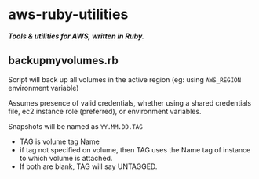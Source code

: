 aws-ruby-utilities
==================

<B><I>Tools &amp; utilities for AWS, written in Ruby.</b></I>


<h2>backupmyvolumes.rb</h2>
Script will back up all volumes in the active region (eg: using <code>AWS_REGION</code> environment variable)

Assumes presence of valid credentials, whether using a shared credentials file, ec2 instance role (preferred), or environment variables.

Snapshots will be named as <code>YY.MM.DD.TAG</code>
  * TAG is volume tag Name
  * if tag not specified on volume, then TAG uses the Name tag of instance to which volume is attached.
  * If both are blank, TAG will say UNTAGGED.

